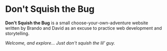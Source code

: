 Don't Squish the Bug
===

**Don't Squish the Bug** is a small choose-your-own-adventure website written by Brando and David as an excuse to practice web development and storytelling.

*Welcome, and explore... Just don't squish the lil' guy.*
